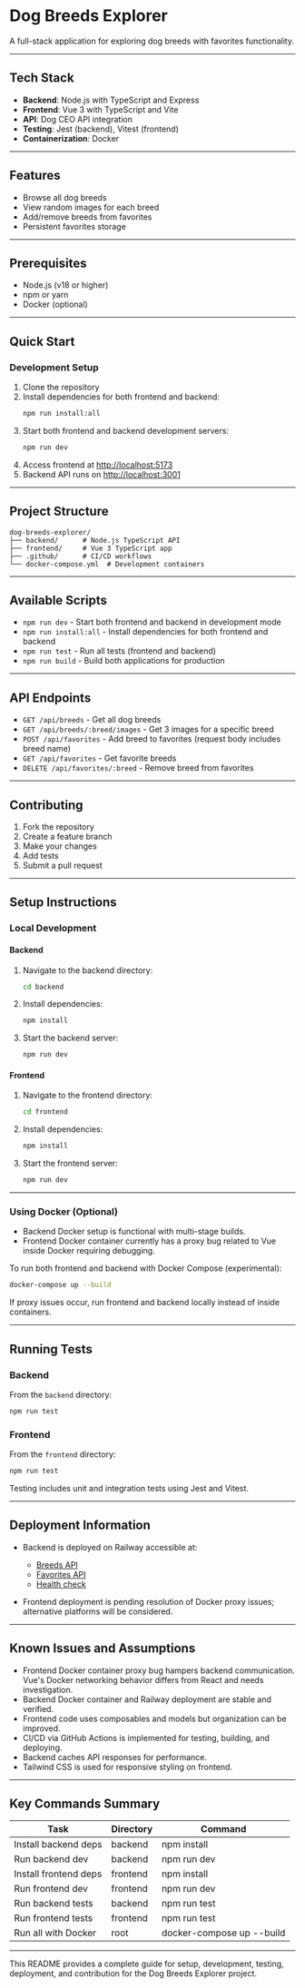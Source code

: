 # Dog Breeds Explorer

A full-stack application for exploring dog breeds with favorites functionality.

***

## Tech Stack
- **Backend**: Node.js with TypeScript and Express
- **Frontend**: Vue 3 with TypeScript and Vite
- **API**: Dog CEO API integration
- **Testing**: Jest (backend), Vitest (frontend)
- **Containerization**: Docker

***

## Features
- Browse all dog breeds
- View random images for each breed
- Add/remove breeds from favorites
- Persistent favorites storage

***

## Prerequisites
- Node.js (v18 or higher)
- npm or yarn
- Docker (optional)

***

## Quick Start

### Development Setup
1. Clone the repository
2. Install dependencies for both frontend and backend:
   ```bash
   npm run install:all
   ```
3. Start both frontend and backend development servers:
   ```bash
   npm run dev
   ```
4. Access frontend at [http://localhost:5173](http://localhost:5173)
5. Backend API runs on [http://localhost:3001](http://localhost:3001)

***

## Project Structure

```
dog-breeds-explorer/
├── backend/      # Node.js TypeScript API
├── frontend/     # Vue 3 TypeScript app
├── .github/      # CI/CD workflows
└── docker-compose.yml  # Development containers
```

***

## Available Scripts

- `npm run dev` - Start both frontend and backend in development mode
- `npm run install:all` - Install dependencies for both frontend and backend
- `npm run test` - Run all tests (frontend and backend)
- `npm run build` - Build both applications for production

***

## API Endpoints

- `GET /api/breeds` - Get all dog breeds
- `GET /api/breeds/:breed/images` - Get 3 images for a specific breed
- `POST /api/favorites` - Add breed to favorites (request body includes breed name)
- `GET /api/favorites` - Get favorite breeds
- `DELETE /api/favorites/:breed` - Remove breed from favorites

***

## Contributing

1. Fork the repository
2. Create a feature branch
3. Make your changes
4. Add tests
5. Submit a pull request

***

## Setup Instructions

### Local Development

#### Backend
1. Navigate to the backend directory:
   ```bash
   cd backend
   ```
2. Install dependencies:
   ```bash
   npm install
   ```
3. Start the backend server:
   ```bash
   npm run dev
   ```

#### Frontend
1. Navigate to the frontend directory:
   ```bash
   cd frontend
   ```
2. Install dependencies:
   ```bash
   npm install
   ```
3. Start the frontend server:
   ```bash
   npm run dev
   ```

***

### Using Docker (Optional)

- Backend Docker setup is functional with multi-stage builds.
- Frontend Docker container currently has a proxy bug related to Vue inside Docker requiring debugging.

To run both frontend and backend with Docker Compose (experimental):
```bash
docker-compose up --build
```

If proxy issues occur, run frontend and backend locally instead of inside containers.

***

## Running Tests

### Backend
From the `backend` directory:
```bash
npm run test
```

### Frontend
From the `frontend` directory:
```bash
npm run test
```

Testing includes unit and integration tests using Jest and Vitest.

***

## Deployment Information

- Backend is deployed on Railway accessible at:
  - [Breeds API](https://backend-production-fb36.up.railway.app/api/breeds)
  - [Favorites API](https://backend-production-fb36.up.railway.app/api/favorites)
  - [Health check](https://backend-production-fb36.up.railway.app/api/health)

- Frontend deployment is pending resolution of Docker proxy issues; alternative platforms will be considered.

***

## Known Issues and Assumptions

- Frontend Docker container proxy bug hampers backend communication. Vue's Docker networking behavior differs from React and needs investigation.
- Backend Docker container and Railway deployment are stable and verified.
- Frontend code uses composables and models but organization can be improved.
- CI/CD via GitHub Actions is implemented for testing, building, and deploying.
- Backend caches API responses for performance.
- Tailwind CSS is used for responsive styling on frontend.

***

## Key Commands Summary

| Task                 | Directory | Command                      |
|----------------------|------------|------------------------------|
| Install backend deps  | backend    | npm install                 |
| Run backend dev       | backend    | npm run dev                 |
| Install frontend deps | frontend   | npm install                 |
| Run frontend dev      | frontend   | npm run dev                 |
| Run backend tests     | backend    | npm run test                |
| Run frontend tests    | frontend   | npm run test                |
| Run all with Docker   | root       | docker-compose up --build   |

***

This README provides a complete guide for setup, development, testing, deployment, and contribution for the Dog Breeds Explorer project.

